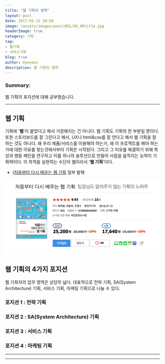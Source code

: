 ```yaml
---
title: "웹 기획의 영역"
layout: post
date: 2017-02-12 10:50
image: /assets/images/post/001/56_00title.jpg
headerImage: true
category: 기획
tag:
- 웹기획
- 서비스기획
blog: true
author: Hyeyeon
description: 웹 기획의 영역
---
```


### Summary:

웹 기획의 포지션에 대해 공부했습니다.

---

## 웹 기획

기획에 '**웹**'이 붙었다고 해서 거창해지는 건 아니다. 웹 기획도 기획의 한 부분일 뿐이다. 또한 스토리보드를 잘 그린다고 해서, UX나 html&css를 잘 안다고 해서 웹 기획을 잘 하는 것도 아니다. 왜 우리 제품/서비스를 이용해야 하는가, 왜 이 프로젝트를 해야 하는가에 대한 이유를 찾는것에서부터 기획은 시작된다. 그리고 그 이유를 해결하기 위해 특성과 행동 패턴을 연구하고 이를 하나의 솔루션으로 만들어 사람을 움직이는 능력이 기획력이다. 이 목적을 실현하는 수단이 웹이라서 '**웹 기획**'이다.

- ([처음부터 다시 배우는 웹 기획](/assets/images/post/001/56_00title.jpg) 일부 발췌

![pic1](/assets/images/post/001/56_01.png)

## 웹 기획의 4가지 포지션

웹 기획자의 업무 영역은 상당히 넓다. 대표적으로 전략 기획, SA(System Architecture) 기획, 서비스 기획, 마케팅 기획으로 나눌 수 있다.

### 포지션 1 : 전략 기획

### 포지션 2 : SA(System Architecture) 기획

### 포지션 3 : 서비스 기획

### 포지션 4 : 마케팅 기획

---



---
